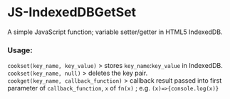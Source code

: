 # JS-IndexedDBGetSet

A simple JavaScript function; variable setter/getter in HTML5 IndexedDB.
### Usage:
`cookset(key_name, key_value)` > stores `key_name`:`key_value` in IndexedDB.  
`cookset(key_name, null)` > deletes the key pair.  
`cookget(key_name, callback_function)` > callback result passed into first parameter of `callback_function`, `x` of `fn(x)` ; e.g. `(x)=>{console.log(x)}`
